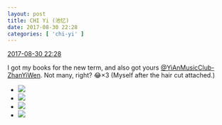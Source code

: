 ```yaml
---
layout: post
title: CHI Yi (池忆)
date: 2017-08-30 22:28
categories: [ 'chi-yi' ]
---
```


<div class="weibo-info">
  <a href="http://weibo.com/6117581836/Fjxyogq3F">2017-08-30 22:28</a>
</div>

I got my books for the new term, and also got yours [@YiAnMusicClub-ZhanYiWen](http://weibo.com/u/6108090526). Not many, right? :joy:×3 (Myself after the hair cut attached.)

<!-- more -->

<ul class="weibo-pic-list-2">
  <li class="weibo-pic">
    <a href="http://wx2.sinaimg.cn/mw690/006G0KuMgy1fj24ad2xh9j30k00qojtx.jpg"><img src="//wx2.sinaimg.cn/thumb150/006G0KuMgy1fj24ad2xh9j30k00qojtx.jpg" /></a>
  </li>
  <li class="weibo-pic">
    <a href="http://wx4.sinaimg.cn/mw690/006G0KuMgy1fj24ablp7jj30k00qo0v4.jpg"><img src="//wx4.sinaimg.cn/thumb150/006G0KuMgy1fj24ablp7jj30k00qo0v4.jpg" /></a>
  </li>
  <li class="weibo-pic">
    <a href="http://wx3.sinaimg.cn/mw690/006G0KuMgy1fj24aeclklj30rs0kuq6o.jpg"><img src="//wx3.sinaimg.cn/thumb150/006G0KuMgy1fj24aeclklj30rs0kuq6o.jpg" /></a>
  </li>
  <li class="weibo-pic">
    <a href="http://wx1.sinaimg.cn/mw690/006G0KuMgy1fj24afhn49j30ku0rsado.jpg"><img src="//wx1.sinaimg.cn/thumb150/006G0KuMgy1fj24afhn49j30ku0rsado.jpg" /></a>
  </li>
</ul>

